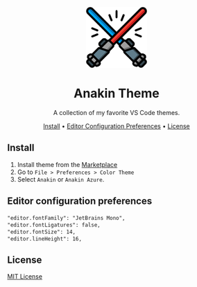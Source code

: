 <div align="center">

<img src="./icon.png" width="140" />

# Anakin Theme

A collection of my favorite VS Code themes.

<a href="#install">Install</a> • <a href="#editor-configuration-preferences">Editor Configuration Preferences</a> • <a href="#license">License</a>

</div>

## Install

1. Install theme from the [Marketplace](https://marketplace.visualstudio.com/items?itemName=laporeon.anakin-theme)
2. Go to `File > Preferences > Color Theme`
3. Select `Anakin` or `Anakin Azure`.

## Editor configuration preferences

```
"editor.fontFamily": "JetBrains Mono",
"editor.fontLigatures": false,
"editor.fontSize": 14,
"editor.lineHeight": 16,
```

## License

[MIT License](./LICENSE.md)
